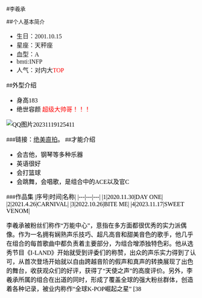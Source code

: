
#李羲承

##个人基本简介

<font size=3 face="宋体">

- 生日：2001.10.15
- 星座：天秤座
- 血型：A
- bmti:INFP
- 人气：对内大<font size=3 color=red face="宋体">TOP
<font size=3 color=black face="宋体">


<font size=3 face="黑体">
##外型介绍

<font size=3 face="宋体">  


- 身高183 
- 绝世容颜<font size=3 color=red face="宋体"> 超级大帅哥！！！<font size=3 color=black face="宋体">

![QQ图片20231119125411](https://github.com/wwwlllggg8/MARKDOWN./assets/152009015/2cbc236b-208d-4154-b0be-98089cc265bb)



###链接：[绝美直拍](https://www.bilibili.com/video/BV1tu411Z7sz/ "跳舞视频")。
<font size=3 face="黑体">
##才能介绍

<font size=3 face="宋体">

- 会吉他，钢琴等多种乐器
- 英语很好
- 会打篮球
- 会跳舞，会唱歌，是组合中的ACE以及官C


###作品集
|序号|时间|名称|
|---|---|---|
|1|2020.11.30|DAY ONE|
|2|2021.4.26|CARNIVAL|
|3|2022.10.26|BITE ME|
|4|2023.11.17|SWEET VENOM|

李羲承被粉丝们称作“万能中心”，意指在多方面都很优秀的实力派偶像。作为一名拥有娴熟声乐技巧、超凡高音和甜美音色的歌手，他几乎在组合的每首歌曲中都负责着主要部分，为组合增添独特色彩。他从选秀节目《I-LAND》开始就受到评委们的称赞，出众的声乐实力得到了认可，从首次登场开始就以自由跨越音阶的假声和真声的转换展现了出色的舞台，收获观众们的好评，获得了“天使之声”的高度评价。另外，李羲承所属的组合在出道的同时，形成了覆盖全球的强大粉丝群体，创造着各种记录，被业内称作“全球K-POP崛起之星” [38






